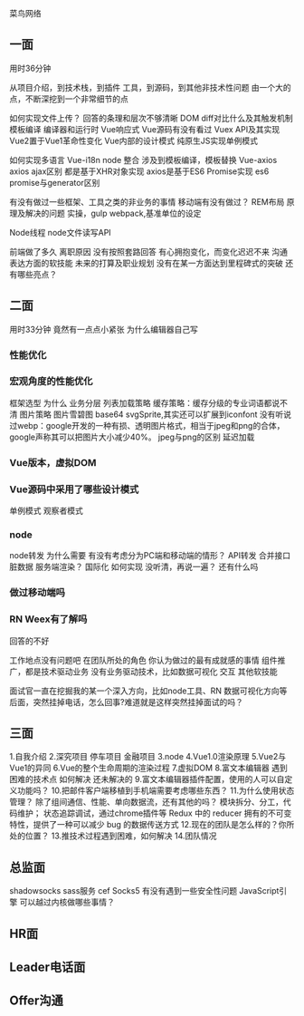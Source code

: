 菜鸟网络

## 一面 ##
用时36分钟

从项目介绍，到技术栈，到插件 工具，到源码，到其他非技术性问题
由一个大的点，不断深挖到一个非常细节的点

如何实现文件上传？
   回答的条理和层次不够清晰
DOM diff对比什么及其触发机制
  模板编译 编译器和运行时
Vue响应式
Vue源码有没有看过
Vuex API及其实现
Vue2置于Vue1革命性变化
Vue内部的设计模式
纯原生JS实现单例模式

如何实现多语言
  Vue-i18n node 整合
  涉及到模板编译，模板替换
Vue-axios axios ajax区别
  都是基于XHR对象实现
  axios是基于ES6 Promise实现
es6 promise与generator区别

有没有做过一些框架、工具之类的非业务的事情
移动端有没有做过？
REM布局
  原理及解决的问题
  实操，gulp webpack,基准单位的设定

Node线程
node文件读写API

前端做了多久
离职原因
   没有按照套路回答
   有心拥抱变化，而变化迟迟不来
沟通表达方面的软技能
未来的打算及职业规划
  没有在某一方面达到里程碑式的突破
还有哪些亮点？

## 二面 ##
用时33分钟
竟然有一点点小紧张
为什么编辑器自己写
### 性能优化 ###
### 宏观角度的性能优化 ###
框架选型 为什么
业务分层 列表加载策略 缓存策略：缓存分级的专业词语都说不清
图片策略
  图片雪碧图 base64 svgSprite,其实还可以扩展到iconfont
  没有听说过webp：google开发的一种有损、透明图片格式，相当于jpeg和png的合体，google声称其可以把图片大小减少40%。
  jpeg与png的区别
延迟加载
### Vue版本，虚拟DOM ###
### Vue源码中采用了哪些设计模式 ###
单例模式
观察者模式
### node ###
node转发 为什么需要 有没有考虑分为PC端和移动端的情形？
   API转发 合并接口 脏数据
   服务端渲染？
国际化 如何实现 没听清，再说一遍？
还有什么吗
### 做过移动端吗 ###
### RN Weex有了解吗 ###
回答的不好


工作地点没有问题吧
在团队所处的角色
你认为做过的最有成就感的事情
   组件推广，都是技术驱动业务
没有业务驱动技术，比如数据可视化 交互
其他软技能

面试官一直在挖掘我的某一个深入方向，比如node工具、RN 数据可视化方向等
后面，突然挂掉电话，怎么回事?难道就是这样突然挂掉面试的吗？


## 三面 ##
1.自我介绍
2.深究项目
  停车项目 金融项目
3.node
4.Vue1.0渲染原理
5.Vue2与Vue1的异同
6.Vue的整个生命周期的渲染过程
7.虚拟DOM
8.富文本编辑器
  遇到困难的技术点 如何解决
  还未解决的
9.富文本编辑器插件配置，使用的人可以自定义功能吗？
10.把邮件客户端移植到手机端需要考虑哪些东西？
11.为什么使用状态管理？
   除了组间通信、性能、单向数据流，还有其他的吗？
   模块拆分、分工，代码维护；
   状态追踪调试，通过chrome插件等
   Redux 中的 reducer 拥有的不可变特性，提供了一种可以减少 bug 的数据传送方式
12.现在的团队是怎么样的？你所处的位置？
13.推技术过程遇到困难，如何解决
14.团队情况


## 总监面 ##
shadowsocks
sass服务
cef Socks5
有没有遇到一些安全性问题
JavaScript引擎 可以越过内核做哪些事情？


## HR面 ##

## Leader电话面 ##

## Offer沟通 ##